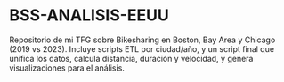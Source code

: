 # BSS-ANALISIS-EEUU
Repositorio de mi TFG sobre Bikesharing en Boston, Bay Area y Chicago (2019 vs 2023). Incluye scripts ETL por ciudad/año, y un script final que unifica los datos, calcula distancia, duración y velocidad, y genera visualizaciones para el análisis.
